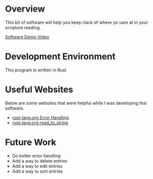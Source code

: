 # Overview

This bit of software will help you keep rtack of where yo uare at in your scripture reading.

[Software Demo Video](https://youtu.be/SHcBPU8bpqI)

# Development Environment

This program is written in Rust

# Useful Websites

Below are some websites that were helpful while I was developing thsi software.

- [rust-lang.org Error Handling](https://doc.rust-lang.org/stable/book/ch09-02-recoverable-errors-with-result.html?highlight=resu)
- [rust-lang.org read_to_string](https://doc.rust-lang.org/std/fs/fn.read_to_string.html)

# Future Work

- Do better error handling
- Add a way to delete entries
- Add a way to edit entries
- Add a way to sort entries
